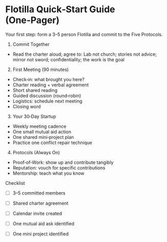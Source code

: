 # Flotilla Quick‑Start Guide (One‑Pager)

Your first step: form a 3–5 person Flotilla and commit to the Five Protocols.

1) Commit Together

- Read the charter aloud; agree to: Lab not church; stories not advice; mirror not sword; confidentiality; the work is the goal

2) First Meeting (90 minutes)

- Check‑in: what brought you here?
- Charter reading + verbal agreement
- Short shared reading
- Guided discussion (round‑robin)
- Logistics: schedule next meeting
- Closing word

3) Your 30‑Day Startup

- Weekly meeting cadence
- One small mutual aid action
- One shared mini‑project plan
- Practice one conflict repair technique

4) Protocols (Always On)

- Proof‑of‑Work: show up and contribute tangibly
- Reputation: vouch for specific contributions
- Mentorship: teach what you know

Checklist

- [ ] 3–5 committed members
- [ ] Shared charter agreement
- [ ] Calendar invite created
- [ ] One mutual aid ask identified
- [ ] One mini project identified

